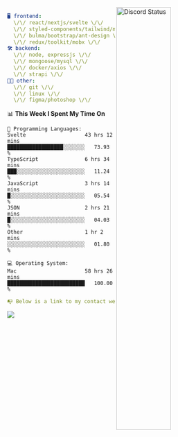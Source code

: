
<a href="https://discord.com/users/279302975371870218" target="_blank">
    <img width="50%" align="right" alt="Discord Status" src="https://lanyard.cnrad.dev/api/279302975371870218?bg=161B22&borderRadius=5px%205px%200%200&hideTimestamp=true&idleMessage=Just%20chillin%27%20at%20the%20moment&animated=true">
</a>

```yaml
🖥️ frontend: 
  \/\/ react/nextjs/svelte \/\/
  \/\/ styled-components/tailwind/mui/
  \/\/ bulma/bootstrap/ant-design \/\/
  \/\/ redux/toolkit/mobx \/\/
🛠 backend: 
  \/\/ node, expressjs \/\/
  \/\/ mongoose/mysql \/\/
  \/\/ docker/axios \/\/
  \/\/ strapi \/\/
👨‍💻 other: 
  \/\/ git \/\/ 
  \/\/ linux \/\/
  \/\/ figma/photoshop \/\/
```
<!--START_SECTION:waka-->
📊 **This Week I Spent My Time On** 

```text
💬 Programming Languages: 
Svelte                   43 hrs 12 mins      ██████████████████░░░░░░░   73.93 % 
TypeScript               6 hrs 34 mins       ███░░░░░░░░░░░░░░░░░░░░░░   11.24 % 
JavaScript               3 hrs 14 mins       █░░░░░░░░░░░░░░░░░░░░░░░░   05.54 % 
JSON                     2 hrs 21 mins       █░░░░░░░░░░░░░░░░░░░░░░░░   04.03 % 
Other                    1 hr 2 mins         ░░░░░░░░░░░░░░░░░░░░░░░░░   01.80 % 

💻 Operating System: 
Mac                      58 hrs 26 mins      █████████████████████████   100.00 % 
```


<!--END_SECTION:waka-->
```yaml
📭 Below is a link to my contact website 
```
<a href="https://mxns.xyz" target="_black"> <img src="https://img.shields.io/badge/website-161B22?style=for-the-badge&logo=About.me&logoColor=white"></img> <a/>
